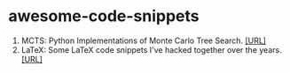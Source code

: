 # awesome-code-snippets
1. MCTS: Python Implementations of Monte Carlo Tree Search. [[URL]](https://github.com/haroldsultan/MCTS)
2. LaTeX: Some LaTeX code snippets I've hacked together over the years. [[URL]](https://github.com/habi/latex)
